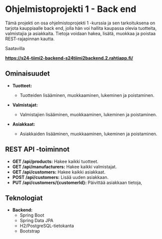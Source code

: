 # Ohjelmistoprojekti 1 - Back end

Tämä projekti on osa ohjelmistoprojekti 1 -kurssia ja sen tarkoituksena on tarjota kauppiaalle back end, 
jolla hän voi hallita kaupassa olevia tuotteita, valmistajia ja asiakkaita. Tietoja voidaan hakea, lisätä, muokkaa ja poistaa REST-rajapinnan kautta.

Saatavilla 

**https://s24-tiimi2-backend-s24tiimi2backend.2.rahtiapp.fi/**

## Ominaisuudet

- **Tuotteet:**  
  - Tuotteiden lisääminen, muokkaaminen, lukeminen ja poistaminen.  

- **Valmistajat:**  
  - Valmistajien lisääminen, muokkaaminen, lukeminen ja poistaminen.  

- **Asiakkaat:**  
  - Asiakkaiden lisääminen, muokkaaminen, lukeminen ja poistaminen.  

## REST API -toiminnot

- **GET /api/products:** Hakee kaikki tuotteet.
- **GET /api/manufacturers:** Hakee kaikki valmistajat.
- **GET /api/customers:** Hakee kaikki asiakkaat.
- **POST /api/customers:** Lisää uuden asiakkaan.
- **PUT /api/customers/{customerId}:** Päivittää asiakkaan tietoja,

## Teknologiat

- **Backend:**  
  - Spring Boot  
  - Spring Data JPA  
  - H2/PostgreSQL-tietokanta
  - Bootstrap  

   
